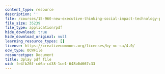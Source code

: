 ```yaml
---
content_type: resource
description: ''
file: /courses/15-960-new-executive-thinking-social-impact-technology-projects-fall-2017-spring-2018/fe4fb26fcd6acd381ce1648b0d667c33_HaySEpWEsdU.pdf
file_size: 35239
file_type: application/pdf
hide_download: true
hide_download_original: null
learning_resource_types: []
license: https://creativecommons.org/licenses/by-nc-sa/4.0/
ocw_type: OCWFile
resourcetype: Document
title: 3play pdf file
uid: fe4fb26f-cd6a-cd38-1ce1-648b0d667c33
---
```

